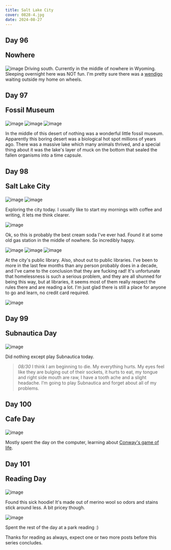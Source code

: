 ```yaml
---
title: Salt Lake City
cover: 0828-4.jpg
date: 2024-08-27
---
```


## Day 96 <p class="inline text-gray-700 ">Nowhere</p>

![image](/data/trips/west-coast-2024/attachments/0827-2.jpg)
Driving south. Currently in the middle of nowhere in Wyoming. Sleeping overnight here was NOT fun. I'm pretty sure there was a [wendigo](https://wikipedia.org/wiki/wendigo) waiting outside my home on wheels.

## Day 97 <p class="inline text-gray-700 ">Fossil Museum</p>

![image](/data/trips/west-coast-2024/attachments/0828-1.jpg)
![image](/data/trips/west-coast-2024/attachments/0828-2.jpg)
![image](/data/trips/west-coast-2024/attachments/0828-3.jpg)

In the middle of this desert of nothing was a wonderful little fossil museum. Apparently this boring desert was a biological hot spot millions of years ago. There was a massive lake which many animals thrived, and a special thing about it was the lake's layer of muck on the bottom that sealed the fallen organisms into a time capsule.

## Day 98 <p class="inline text-gray-700 ">Salt Lake City</p>

![image](/data/trips/west-coast-2024/attachments/0828-4.jpg)
![image](/data/trips/west-coast-2024/attachments/0829-1.jpg)

Exploring the city today. I usually like to start my mornings with coffee and writing, it lets me think clearer.

![image](/data/trips/west-coast-2024/attachments/0829-2.jpg)

Ok, so this is probably the best cream soda I've ever had. Found it at some old gas station in the middle of nowhere. So incredibly happy.

![image](/data/trips/west-coast-2024/attachments/0829-3.jpg)
![image](/data/trips/west-coast-2024/attachments/0829-4.jpg)
![image](/data/trips/west-coast-2024/attachments/0829-5.jpg)

At the city's public library. Also, shout out to public libraries. I've been to more in the last few months than any person probably does in a decade, and I've came to the conclusion that they are fucking rad! It's unfortunate that homelessness is such a serious problem, and they are all shunned for being this way, but at libraries, it seems most of them really respect the rules there and are reading a lot. I'm just glad there is still a place for anyone to go and learn, no credit card required.

![image](/data/trips/west-coast-2024/attachments/0829-6.jpg)

## Day 99 <p class="inline text-gray-700 ">Subnautica Day</p>

![image](/data/trips/west-coast-2024/attachments/0830-1.jpg)

Did nothing except play Subnautica today.

> _08/30_
> I think I am beginning to die. My everything hurts. My eyes feel like they are bulging out of their sockets, it hurts to eat, my tongue and right side mouth are raw, I have a tooth ache and a slight headache.
> I’m going to play Subnautica and forget about all of my problems.

## Day 100 <p class="inline text-gray-700 ">Cafe Day</p>

![image](/data/trips/west-coast-2024/attachments/0830-2.jpg)

Mostly spent the day on the computer, learning about [Conway's game of life](https://en.wikipedia.org/wiki/Conway%27s_Game_of_Life).

## Day 101 <p class="inline text-gray-700 ">Reading Day</p>

![image](/data/trips/west-coast-2024/attachments/0901-1.jpg)

Found this sick hoodie! It's made out of merino wool so odors and stains stick around less. A bit pricey though.

![image](/data/trips/west-coast-2024/attachments/0901-2.jpg)

Spent the rest of the day at a park reading :)

Thanks for reading as always, expect one or two more posts before this series concludes.
